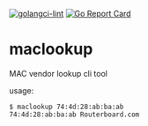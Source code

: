 [![golangci-lint](https://github.com/firdavsich/maclookup/actions/workflows/lint.yml/badge.svg)](https://github.com/firdavsich/maclookup/actions/workflows/lint.yml)
[![Go Report Card](https://goreportcard.com/badge/github.com/firdavsich/maclookup)](https://goreportcard.com/report/github.com/firdavsich/maclookup)

# maclookup
MAC vendor lookup cli tool

usage:
```
$ maclookup 74:4d:28:ab:ba:ab
74:4d:28:ab:ba:ab Routerboard.com
```
